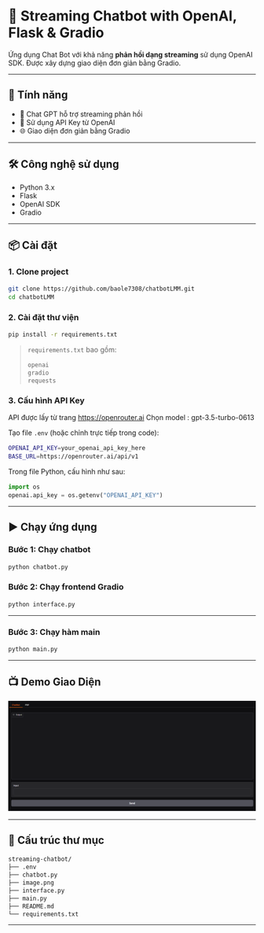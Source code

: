 # 💬 Streaming Chatbot with OpenAI, Flask & Gradio

Ứng dụng Chat Bot với khả năng **phản hồi dạng streaming** sử dụng OpenAI SDK. Được xây dựng giao diện đơn giản bằng Gradio.

---

## 🚀 Tính năng

- 🤖 Chat GPT hỗ trợ streaming phản hồi
- 🔐 Sử dụng API Key từ OpenAI
- 🌐 Giao diện đơn giản bằng Gradio

---

## 🛠️ Công nghệ sử dụng

- Python 3.x
- Flask
- OpenAI SDK
- Gradio

---

## 📦 Cài đặt

### 1. Clone project

```bash
git clone https://github.com/baole7308/chatbotLMM.git
cd chatbotLMM
```

### 2. Cài đặt thư viện

```bash
pip install -r requirements.txt
```

> `requirements.txt` bao gồm:
>
> ```
> openai
> gradio
> requests
> ```

### 3. Cấu hình API Key

API được lấy từ trang https://openrouter.ai
Chọn model : gpt-3.5-turbo-0613

Tạo file `.env` (hoặc chỉnh trực tiếp trong code):

```bash
OPENAI_API_KEY=your_openai_api_key_here
BASE_URL=https://openrouter.ai/api/v1
```

Trong file Python, cấu hình như sau:

```python
import os
openai.api_key = os.getenv("OPENAI_API_KEY")
```

---

## ▶️ Chạy ứng dụng

### Bước 1: Chạy chatbot

```bash
python chatbot.py
```

### Bước 2: Chạy frontend Gradio

```bash
python interface.py
```

---

### Bước 3: Chạy hàm main

```bash
python main.py
```

---

## 📺 Demo Giao Diện

![Alt text](image.png)

---

## 📂 Cấu trúc thư mục

```
streaming-chatbot/
├── .env
├── chatbot.py
├── image.png
├── interface.py
├── main.py
├── README.md
└── requirements.txt
```

---
